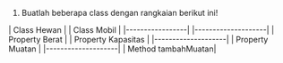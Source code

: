 1. Buatlah beberapa class dengan rangkaian berikut ini!

| Class Hewan     |           | Class Mobil        |
|-----------------|           |--------------------|
| Property Berat  |           | Property Kapasitas |
                              |--------------------| 
                              | Property Muatan    |
                              |--------------------|
                              | Method tambahMuatan|


